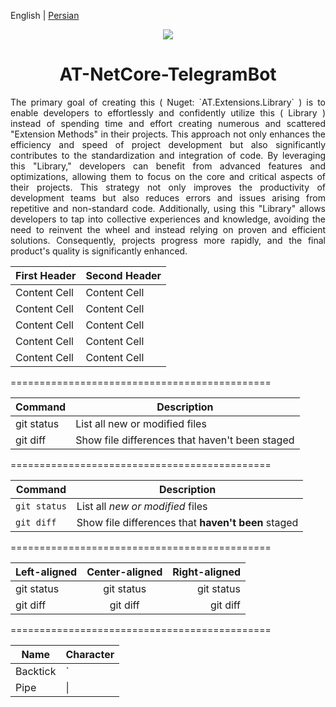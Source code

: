 English | [Persian](./README.fa-IR.md)

<p align="center">
	<img align="center" src="https://www.extensionmethod.com/wp-content/uploads/2020/09/ExtensionMethod_Logo_final_2.png">
</p>
<h1 align="center">
  AT-NetCore-TelegramBot
</h1>
<div>
	<p style="text-align: justify;">
    The primary goal of creating this ( Nuget: `AT.Extensions.Library` ) is to enable developers to effortlessly and confidently utilize this ( Library ) instead of spending time and effort creating numerous and scattered "Extension Methods" in their projects. This approach not only enhances the efficiency and speed of project development but also significantly contributes to the standardization and integration of code. By leveraging this "Library," developers can benefit from advanced features and optimizations, allowing them to focus on the core and critical aspects of their projects. This strategy not only improves the productivity of development teams but also reduces errors and issues arising from repetitive and non-standard code. Additionally, using this "Library" allows developers to tap into collective experiences and knowledge, avoiding the need to reinvent the wheel and instead relying on proven and efficient solutions. Consequently, projects progress more rapidly, and the final product's quality is significantly enhanced.
	</p>
</div>

| First Header  | Second Header |
| ------------- | ------------- |
| Content Cell  | Content Cell  |
| Content Cell  | Content Cell  |
| Content Cell  | Content Cell  |
| Content Cell  | Content Cell  |
| Content Cell  | Content Cell  |

=============================================

| Command | Description |
| --- | --- |
| git status | List all new or modified files |
| git diff | Show file differences that haven't been staged |

=============================================

| Command | Description |
| --- | --- |
| `git status` | List all *new or modified* files |
| `git diff` | Show file differences that **haven't been** staged |

=============================================

| Left-aligned | Center-aligned | Right-aligned |
| :---         |     :---:      |          ---: |
| git status   | git status     | git status    |
| git diff     | git diff       | git diff      |

=============================================

| Name     | Character |
| ---      | ---       |
| Backtick | `         |
| Pipe     | \|        |

